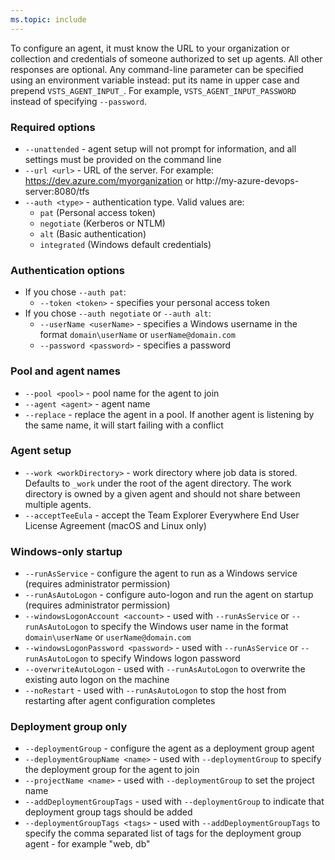 ```yaml
---
ms.topic: include
---
```


To configure an agent, it must know the URL to your organization or collection and credentials of someone authorized to set up agents.
All other responses are optional.
Any command-line parameter can be specified using an environment variable instead:
put its name in upper case and prepend `VSTS_AGENT_INPUT_`.
For example, `VSTS_AGENT_INPUT_PASSWORD` instead of specifying `--password`.

### Required options

- `--unattended` - agent setup will not prompt for information, and all settings must be provided on the command line
- `--url <url>` - URL of the server. For example: https://dev.azure.com/myorganization or http://my-azure-devops-server:8080/tfs
- `--auth <type>` - authentication type. Valid values are:
  - `pat` (Personal access token)
  - `negotiate` (Kerberos or NTLM)
  - `alt` (Basic authentication)
  - `integrated` (Windows default credentials)

### Authentication options

- If you chose `--auth pat`:
  - `--token <token>` - specifies your personal access token
- If you chose `--auth negotiate` or `--auth alt`:
  - `--userName <userName>` - specifies a Windows username in the format `domain\userName` or `userName@domain.com`
  - `--password <password>` - specifies a password

### Pool and agent names
- `--pool <pool>` - pool name for the agent to join
- `--agent <agent>` - agent name
- `--replace` - replace the agent in a pool. If another agent is listening by the same name, it will start failing with a conflict

### Agent setup
- `--work <workDirectory>` - work directory where job data is stored. Defaults to `_work` under the
root of the agent directory. The work directory is owned by a given
agent and should not share between multiple agents.
- `--acceptTeeEula` - accept the Team Explorer Everywhere End User License Agreement (macOS and Linux only)

### Windows-only startup
- `--runAsService` - configure the agent to run as a Windows service (requires administrator permission)
- `--runAsAutoLogon` - configure auto-logon and run the agent on startup (requires administrator permission)
- `--windowsLogonAccount <account>` - used with `--runAsService` or `--runAsAutoLogon` to specify the Windows user
name in the format `domain\userName` or `userName@domain.com`
- `--windowsLogonPassword <password>` - used with `--runAsService` or `--runAsAutoLogon` to specify Windows logon password
- `--overwriteAutoLogon` - used with `--runAsAutoLogon` to overwrite the existing auto logon on the machine
- `--noRestart` - used with `--runAsAutoLogon` to stop the host from restarting after agent configuration completes

### Deployment group only
- `--deploymentGroup` - configure the agent as a deployment group agent
- `--deploymentGroupName <name>` - used with `--deploymentGroup` to specify the deployment group for the agent to join
- `--projectName <name>` - used with `--deploymentGroup` to set the project name
- `--addDeploymentGroupTags` - used with `--deploymentGroup` to indicate that deployment group tags should be added
- `--deploymentGroupTags <tags>` - used with `--addDeploymentGroupTags` to specify the comma separated list of tags for
the deployment group agent - for example "web, db"
